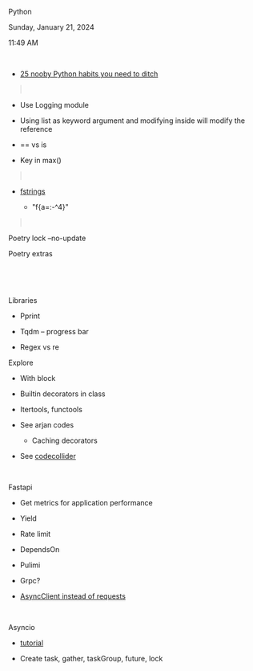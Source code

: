 Python

Sunday, January 21, 2024

11:49 AM

 

- [25 nooby Python habits you need to ditch](https://youtu.be/qUeud6DvOWI?si=gPbf0Y3ksq-4OGoE)

>  

- Use Logging module

- Using list as keyword argument and modifying inside will modify the reference

- == vs is

- Key in max()

>  

- [fstrings](https://www.reddit.com/r/Python/s/GUBcYl376V)

  - "f{a=:-^4}"

>  

Poetry lock –no-update

Poetry extras

 

 

Libraries

- Pprint

- Tqdm – progress bar

- Regex vs re

Explore

- With block

- Builtin decorators in class

- Itertools, functools

- See arjan codes

  - Caching decorators

- See [codecollider](https://www.youtube.com/@codecollider/videos)

 

Fastapi

- Get metrics for application performance

- Yield

- Rate limit

- DependsOn

- Pulimi

- Grpc?

- [AsyncClient instead of requests](https://youtu.be/row-SdNdHFE?si=SKugDtfBxVT9qQUe)

 

Asyncio

- [tutorial](https://youtu.be/Qb9s3UiMSTA?si=0UHJM7ou_TEmOSIY)

- Create task, gather, taskGroup, future, lock

 


